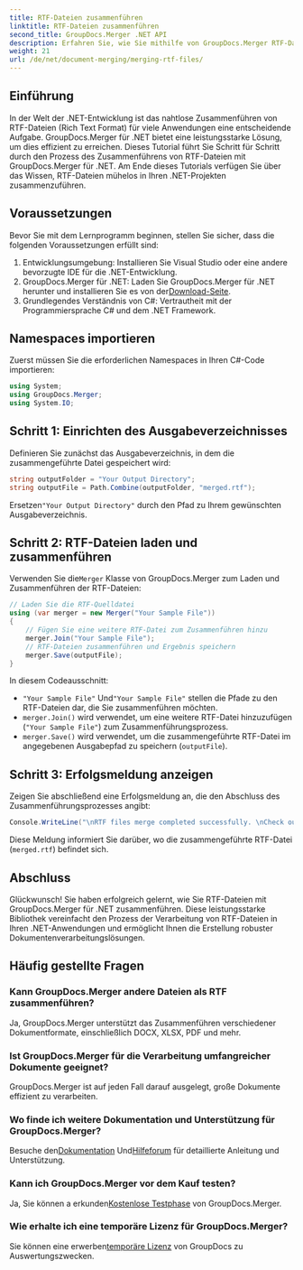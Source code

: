 ```yaml
---
title: RTF-Dateien zusammenführen
linktitle: RTF-Dateien zusammenführen
second_title: GroupDocs.Merger .NET API
description: Erfahren Sie, wie Sie mithilfe von GroupDocs.Merger RTF-Dateien in .NET mühelos zusammenführen und so eine nahtlose Dokumentenverarbeitung ermöglichen.
weight: 21
url: /de/net/document-merging/merging-rtf-files/
---
```

## Einführung
In der Welt der .NET-Entwicklung ist das nahtlose Zusammenführen von RTF-Dateien (Rich Text Format) für viele Anwendungen eine entscheidende Aufgabe. GroupDocs.Merger für .NET bietet eine leistungsstarke Lösung, um dies effizient zu erreichen. Dieses Tutorial führt Sie Schritt für Schritt durch den Prozess des Zusammenführens von RTF-Dateien mit GroupDocs.Merger für .NET. Am Ende dieses Tutorials verfügen Sie über das Wissen, RTF-Dateien mühelos in Ihren .NET-Projekten zusammenzuführen.
## Voraussetzungen
Bevor Sie mit dem Lernprogramm beginnen, stellen Sie sicher, dass die folgenden Voraussetzungen erfüllt sind:
1. Entwicklungsumgebung: Installieren Sie Visual Studio oder eine andere bevorzugte IDE für die .NET-Entwicklung.
2.  GroupDocs.Merger für .NET: Laden Sie GroupDocs.Merger für .NET herunter und installieren Sie es von der[Download-Seite](https://releases.groupdocs.com/merger/net/).
3. Grundlegendes Verständnis von C#: Vertrautheit mit der Programmiersprache C# und dem .NET Framework.

## Namespaces importieren
Zuerst müssen Sie die erforderlichen Namespaces in Ihren C#-Code importieren:
```csharp
using System; 
using GroupDocs.Merger;
using System.IO;
```
## Schritt 1: Einrichten des Ausgabeverzeichnisses
Definieren Sie zunächst das Ausgabeverzeichnis, in dem die zusammengeführte Datei gespeichert wird:
```csharp
string outputFolder = "Your Output Directory";
string outputFile = Path.Combine(outputFolder, "merged.rtf");
```
 Ersetzen`"Your Output Directory"` durch den Pfad zu Ihrem gewünschten Ausgabeverzeichnis.
## Schritt 2: RTF-Dateien laden und zusammenführen
 Verwenden Sie die`Merger` Klasse von GroupDocs.Merger zum Laden und Zusammenführen der RTF-Dateien:
```csharp
// Laden Sie die RTF-Quelldatei
using (var merger = new Merger("Your Sample File"))
{
    // Fügen Sie eine weitere RTF-Datei zum Zusammenführen hinzu
    merger.Join("Your Sample File");
    // RTF-Dateien zusammenführen und Ergebnis speichern
    merger.Save(outputFile);
}
```
In diesem Codeausschnitt:
- `"Your Sample File"` Und`"Your Sample File"` stellen die Pfade zu den RTF-Dateien dar, die Sie zusammenführen möchten.
- `merger.Join()` wird verwendet, um eine weitere RTF-Datei hinzuzufügen (`"Your Sample File"`) zum Zusammenführungsprozess.
- `merger.Save()` wird verwendet, um die zusammengeführte RTF-Datei im angegebenen Ausgabepfad zu speichern (`outputFile`).
## Schritt 3: Erfolgsmeldung anzeigen
Zeigen Sie abschließend eine Erfolgsmeldung an, die den Abschluss des Zusammenführungsprozesses angibt:
```csharp
Console.WriteLine("\nRTF files merge completed successfully. \nCheck output in {0}", outputFolder);
```
Diese Meldung informiert Sie darüber, wo die zusammengeführte RTF-Datei (`merged.rtf`) befindet sich.

## Abschluss
Glückwunsch! Sie haben erfolgreich gelernt, wie Sie RTF-Dateien mit GroupDocs.Merger für .NET zusammenführen. Diese leistungsstarke Bibliothek vereinfacht den Prozess der Verarbeitung von RTF-Dateien in Ihren .NET-Anwendungen und ermöglicht Ihnen die Erstellung robuster Dokumentenverarbeitungslösungen.

## Häufig gestellte Fragen
### Kann GroupDocs.Merger andere Dateien als RTF zusammenführen?
Ja, GroupDocs.Merger unterstützt das Zusammenführen verschiedener Dokumentformate, einschließlich DOCX, XLSX, PDF und mehr.
### Ist GroupDocs.Merger für die Verarbeitung umfangreicher Dokumente geeignet?
GroupDocs.Merger ist auf jeden Fall darauf ausgelegt, große Dokumente effizient zu verarbeiten.
### Wo finde ich weitere Dokumentation und Unterstützung für GroupDocs.Merger?
 Besuche den[Dokumentation](https://tutorials.groupdocs.com/merger/net/) Und[Hilfeforum](https://forum.groupdocs.com/c/merger/32) für detaillierte Anleitung und Unterstützung.
### Kann ich GroupDocs.Merger vor dem Kauf testen?
 Ja, Sie können a erkunden[Kostenlose Testphase](https://releases.groupdocs.com/) von GroupDocs.Merger.
### Wie erhalte ich eine temporäre Lizenz für GroupDocs.Merger?
 Sie können eine erwerben[temporäre Lizenz](https://purchase.groupdocs.com/temporary-license/) von GroupDocs zu Auswertungszwecken.